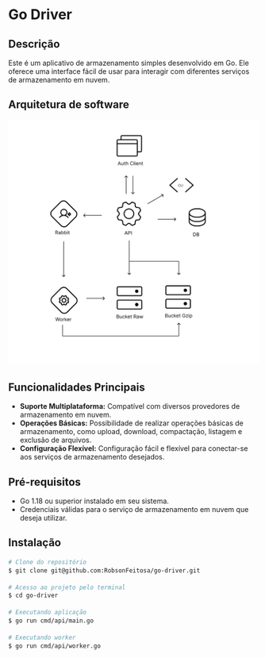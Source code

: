 # Go Driver

## Descrição
Este é um aplicativo de armazenamento simples desenvolvido em Go. Ele oferece uma interface fácil de usar para interagir com diferentes serviços de armazenamento em nuvem.


## Arquitetura de software
<p align="center" margin-top="25px" >
  <img alt="GitHub Language Count" src=".github/soft.jpg" />
</p>

## Funcionalidades Principais
- **Suporte Multiplataforma:** Compatível com diversos provedores de armazenamento em nuvem.
- **Operações Básicas:** Possibilidade de realizar operações básicas de armazenamento, como upload, download, compactação, listagem e exclusão de arquivos.
- **Configuração Flexível:** Configuração fácil e flexível para conectar-se aos serviços de armazenamento desejados.

## Pré-requisitos
- Go 1.18 ou superior instalado em seu sistema.
- Credenciais válidas para o serviço de armazenamento em nuvem que deseja utilizar.

## Instalação
```bash
# Clone do repositório
$ git clone git@github.com:RobsonFeitosa/go-driver.git

# Acesso ao projeto pelo terminal
$ cd go-driver 
 
# Executando aplicação 
$ go run cmd/api/main.go

# Executando worker
$ go run cmd/api/worker.go
``` 
